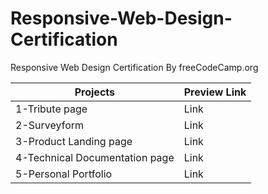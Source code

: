 # Responsive-Web-Design-Certification
Responsive Web Design Certification By freeCodeCamp.org


| Projects | Preview Link |
| ------------------ | ------------ |
| 1-Tribute page | Link |
| 2-Surveyform   | Link |
| 3-Product Landing page | Link | 
| 4-Technical Documentation page | Link |
| 5-Personal Portfolio | Link |
